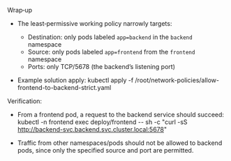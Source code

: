 Wrap‑up

- The least‑permissive working policy narrowly targets:
  - Destination: only pods labeled `app=backend` in the `backend` namespace
  - Source: only pods labeled `app=frontend` from the `frontend` namespace
  - Ports: only TCP/5678 (the backend’s listening port)

- Example solution apply:
  kubectl apply -f /root/network-policies/allow-frontend-to-backend-strict.yaml

Verification:
- From a frontend pod, a request to the backend service should succeed:
  kubectl -n frontend exec deploy/frontend -- sh -c "curl -sS http://backend-svc.backend.svc.cluster.local:5678"

- Traffic from other namespaces/pods should not be allowed to backend pods, since only the specified source and port are permitted.

